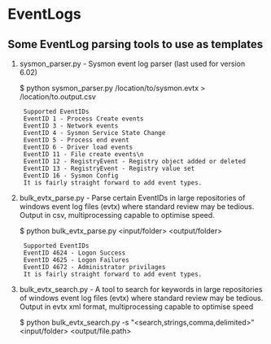 # EventLogs
## Some EventLog parsing tools to use as templates

1. sysmon_parser.py - Sysmon event log parser (last used for version 6.02)
	
	$ python sysmon_parser.py /location/to/sysmon.evtx > /location/to.output.csv
	
		Supported EventIDs
		EventID 1 - Process Create events
		EventID 3 - Network events
		EventID 4 - Sysmon Service State Change
		EventID 5 - Process end event
		EventID 6 - Driver load events
		EventID 11 - File create events\n
		EventID 12 - RegistryEvent - Registry object added or deleted
		EventID 13 - RegistryEvent - Registry value set
		EventID 16 - Sysmon Config
		It is fairly straight forward to add event types.



2. bulk_evtx_parse.py - Parse certain EventIDs in large repositories of windows event log files (evtx) where standard review may be tedious. Output in csv, multiprocessing capable to optimise speed.
	
	$ python bulk_evtx_parse.py <input/folder> <output/folder>
		
		Supported EventIDs
		EventID 4624 - Logon Success
		EventID 4625 - Logon Failures
		EventID 4672 - Administrator privilages
		It is fairly straight forward to add event types.
		


3. bulk_evtx_search.py - A tool to search for keywords in large repositories of windows event log files (evtx) where standard review may be tedious. Output in evtx xml format, multiprocessing capable to optimise speed
	
	$ python bulk_evtx_search.py -s "<search,strings,comma,delimited>" <input/folder> <output/file.path>
